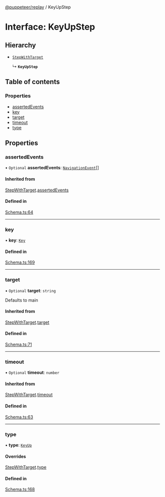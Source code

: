 [@puppeteer/replay](../README.md) / KeyUpStep

# Interface: KeyUpStep

## Hierarchy

- [`StepWithTarget`](Schema.StepWithTarget.md)

  ↳ **`KeyUpStep`**

## Table of contents

### Properties

- [assertedEvents](KeyUpStep.md#assertedevents)
- [key](KeyUpStep.md#key)
- [target](KeyUpStep.md#target)
- [timeout](KeyUpStep.md#timeout)
- [type](KeyUpStep.md#type)

## Properties

### assertedEvents

• `Optional` **assertedEvents**: [`NavigationEvent`](Schema.NavigationEvent.md)[]

#### Inherited from

[StepWithTarget](Schema.StepWithTarget.md).[assertedEvents](Schema.StepWithTarget.md#assertedevents)

#### Defined in

[Schema.ts:64](https://github.com/puppeteer/replay/blob/main/src/Schema.ts#L64)

---

### key

• **key**: [`Key`](../modules/Schema.md#key)

#### Defined in

[Schema.ts:169](https://github.com/puppeteer/replay/blob/main/src/Schema.ts#L169)

---

### target

• `Optional` **target**: `string`

Defaults to main

#### Inherited from

[StepWithTarget](Schema.StepWithTarget.md).[target](Schema.StepWithTarget.md#target)

#### Defined in

[Schema.ts:71](https://github.com/puppeteer/replay/blob/main/src/Schema.ts#L71)

---

### timeout

• `Optional` **timeout**: `number`

#### Inherited from

[StepWithTarget](Schema.StepWithTarget.md).[timeout](Schema.StepWithTarget.md#timeout)

#### Defined in

[Schema.ts:63](https://github.com/puppeteer/replay/blob/main/src/Schema.ts#L63)

---

### type

• **type**: [`KeyUp`](../enums/Schema.StepType.md#keyup)

#### Overrides

[StepWithTarget](Schema.StepWithTarget.md).[type](Schema.StepWithTarget.md#type)

#### Defined in

[Schema.ts:168](https://github.com/puppeteer/replay/blob/main/src/Schema.ts#L168)
